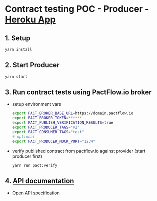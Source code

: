 # Contract testing POC - Producer - [Heroku App](https://pact-provider-poc.herokuapp.com/)

## 1. Setup

```bash
yarn install
```

## 2. Start Producer

```bash
yarn start
```

## 3. Run contract tests using PactFlow.io broker

- setup environment vars

  ```bash
  export PACT_BROKER_BASE_URL=https://domain.pactflow.io
  export PACT_BROKER_TOKEN=******
  export PACT_PUBLISH_VERIFICATION_RESULTS=true
  export PACT_PRODUCER_TAGS="v2"
  export PACT_CONSUMER_TAGS="test"
  # optional
  export PACT_PRODUCER_MOCK_PORT="1234"
  ```

- verify published contract from pactflow.io against provider (start producer first)

  ```bash
  yarn run pact:verify
  ```

## 4. [API documentation](https://app.swaggerhub.com/apis-docs/qatools/pact-provider-poc/1.0.0)

- [Open API specification](./api-docs.yaml)
